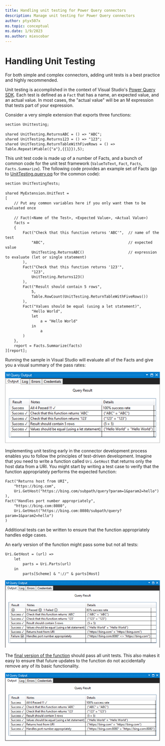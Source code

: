 ```yaml
---
title: Handling unit testing for Power Query connectors
description: Manage unit testing for Power Query connectors
author: ptyx507x
ms.topic: conceptual
ms.date: 1/9/2023
ms.author: miescobar
---
```


# Handling Unit Testing

For both simple and complex connectors, adding unit tests is a best practice and highly recommended.

Unit testing is accomplished in the context of Visual Studio's [Power Query SDK](https://marketplace.visualstudio.com/items?itemName=Dakahn.PowerQuerySDK). Each test is defined as a `Fact` that has a name, an expected value, and an actual value. In most cases, the "actual value" will be an M expression that tests part of your expression.

Consider a very simple extension that exports three functions:

```powerquery-m
section Unittesting;

shared UnitTesting.ReturnsABC = () => "ABC";
shared UnitTesting.Returns123 = () => "123";
shared UnitTesting.ReturnTableWithFiveRows = () => Table.Repeat(#table({"a"},{{1}}),5);
```

This unit test code is made up of a number of Facts, and a bunch of common code for the unit test framework (`ValueToText`, `Fact`, `Facts`, `Facts.Summarize`). The following code provides an example set of Facts (go to [UnitTesting.query.pq](https://github.com/Microsoft/DataConnectors/tree/master/samples/UnitTesting) for the common code):

```powerquery-m
section UnitTestingTests;

shared MyExtension.UnitTest = 
[
    // Put any common variables here if you only want them to be evaluated once

    // Fact(<Name of the Test>, <Expected Value>, <Actual Value>)
    facts = 
    {
        Fact("Check that this function returns 'ABC'",  // name of the test
            "ABC",                                      // expected value
            UnitTesting.ReturnsABC()                    // expression to evaluate (let or single statement)
        ),
        Fact("Check that this function returns '123'",
            "123",
            UnitTesting.Returns123()
        ),
        Fact("Result should contain 5 rows",
            5,
            Table.RowCount(UnitTesting.ReturnTableWithFiveRows())
        ),
        Fact("Values should be equal (using a let statement)",
            "Hello World",
            let
                a = "Hello World"
            in
                a
        )
    },
    report = Facts.Summarize(facts)
][report];
```

Running the sample in Visual Studio will evaluate all of the Facts and give you a visual summary of the pass rates:

![Example of pass rates.](media/handling-unit-testing/unit-testing-1.png)

Implementing unit testing early in the connector development process enables you to follow the principles of test-driven development. Imagine that you need to write a function called `Uri.GetHost` that returns only the host data from a URI. You might start by writing a test case to verify that the function appropriately performs the expected function:

```powerquery-m
Fact("Returns host from URI",
    "https://bing.com",
    Uri.GetHost("https://bing.com/subpath/query?param=1&param2=hello")
),
Fact("Handles port number appropriately",
    "https://bing.com:8080",
    Uri.GetHost("https://bing.com:8080/subpath/query?param=1&param2=hello")
)
```

Additional tests can be written to ensure that the function appropriately handles edge cases.

An early version of the function might pass some but not all tests:

```powerquery-m
Uri.GetHost = (url) =>
    let
        parts = Uri.Parts(url)
    in
        parts[Scheme] & "://" & parts[Host]
```

![Some tests fail.](media/handling-unit-testing/unit-testing-failure.png)

The [final version of the function](helper-functions.md) should pass all unit tests. This also makes it easy to ensure that future updates to the function do not accidentally remove any of its basic functionality.

![All tests pass.](media/handling-unit-testing/unit-testing-pass.png)
